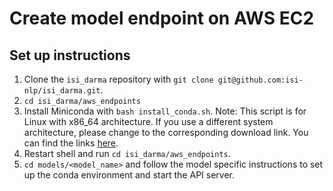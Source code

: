 # Create model endpoint on AWS EC2

## Set up instructions
1. Clone the ```isi_darma``` repository with ```git clone git@github.com:isi-nlp/isi_darma.git```.
2. ```cd isi_darma/aws_endpoints```
3. Install Miniconda with ```bash install_conda.sh```. Note: This script is for Linux with x86_64 architecture. If you use a different system architecture, please change to the corresponding download link. You can find the links [here](https://conda.io/projects/conda/en/latest/user-guide/install/linux.html).
4. Restart shell and run ```cd isi_darma/aws_endpoints```.
5. ```cd models/<model_name>``` and follow the model specific instructions to set up the conda environment and start the API server.
